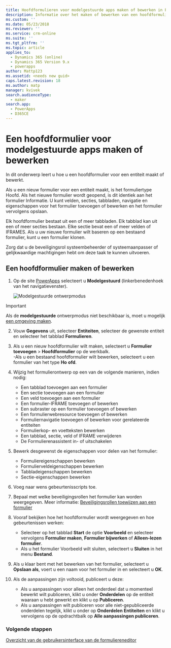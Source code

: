```yaml
---
title: Hoofdformulieren voor modelgestuurde apps maken of bewerken in PowerApps | MicrosoftDocs
description: Informatie over het maken of bewerken van een hoofdformulier
ms.custom: ''
ms.date: 05/23/2018
ms.reviewer: ''
ms.service: crm-online
ms.suite: ''
ms.tgt_pltfrm: ''
ms.topic: article
applies_to:
  - Dynamics 365 (online)
  - Dynamics 365 Version 9.x
  - powerapps
author: Mattp123
ms.assetid: <needs new guid>
caps.latest.revision: 18
ms.author: matp
manager: kvivek
search.audienceType:
  - maker
search.app:
  - PowerApps
  - D365CE
---
```

# <a name="create-or-edit-a-model-driven-app-main-form-for-an-entity"></a>Een hoofdformulier voor modelgestuurde apps maken of bewerken 

In dit onderwerp leert u hoe u een hoofdformulier voor een entiteit maakt of bewerkt.

Als u een nieuw formulier voor een entiteit maakt, is het formuliertype Hoofd. Als het nieuwe formulier wordt geopend, is dit identiek aan het formulier Informatie. U kunt velden, secties, tabbladen, navigatie en eigenschappen voor het formulier toevoegen of bewerken en het formulier vervolgens opslaan.

Elk hoofdformulier bestaat uit een of meer tabbladen. Elk tabblad kan uit een of meer secties bestaan. Elke sectie bevat een of meer velden of IFRAMES. Als u uw nieuwe formulier wilt baseren op een bestaand formulier, kunt u een formulier klonen. 

Zorg dat u de beveiligingsrol systeembeheerder of systeemaanpasser of gelijkwaardige machtigingen hebt om deze taak te kunnen uitvoeren.

## <a name="how-to-create-or-edit-a-main-form"></a>Een hoofdformulier maken of bewerken
  
1.   Op de site [PowerApps](https://web.powerapps.com/?utm_source=padocs&utm_medium=linkinadoc&utm_campaign=referralsfromdoc) selecteert u **Modelgestuurd** (linkerbenedenhoek van het navigatievenster).  

     ![Modelgestuurde ontwerpmodus](media/model-driven-switch.png)

> [!IMPORTANT]
> Als de **modelgestuurde** ontwerpmodus niet beschikbaar is, moet u mogelijk [een omgeving maken](https://docs.microsoft.com/powerapps/administrator/create-environment).   
  
2.  Vouw **Gegevens** uit, selecteer **Entiteiten**, selecteer de gewenste entiteit en selecteer het tabblad **Formulieren**. 

3. Als u een nieuw hoofdformulier wilt maken, selecteert u **Formulier toevoegen** > **Hoofdformulier** op de werkbalk.  
    \-Als u een bestaand hoofdformulier wilt bewerken, selecteert u een formulier van het type **Ho** **ofd**.
  
3.  Wijzig het formulierontwerp op een van de volgende manieren, indien nodig:
    -   Een tabblad toevoegen aan een formulier
    -   Een sectie toevoegen aan een formulier
    -   Een veld toevoegen aan een formulier
    -   Een formulier-IFRAME toevoegen of bewerken
    -   Een subraster op een formulier toevoegen of bewerken
    -   Een formulierwebresource toevoegen of bewerken
    -   Formuliernavigatie toevoegen of bewerken voor gerelateerde entiteiten
    -   Formulierkop- en voetteksten bewerken
    -   Een tabblad, sectie, veld of IFRAME verwijderen
    -   De Formulierenassistent in- of uitschakelen
    
4.  Bewerk desgewenst de eigenschappen voor delen van het formulier:
    -   Formuliereigenschappen bewerken
    -   Formulierveldeigenschappen bewerken
    -   Tabbladeigenschappen bewerken
    -   Sectie-eigenschappen bewerken

5.  Voeg naar wens gebeurtenisscripts toe. 

6.  Bepaal met welke beveiligingsrollen het formulier kan worden weergegeven. Meer informatie: [Beveiligingsrollen toewijzen aan een formulier](https://docs.microsoft.com/dynamics365/customer-engagement/admin/assign-security-roles-form)

7.  Vooraf bekijken hoe het hoofdformulier wordt weergegeven en hoe gebeurtenissen werken:
    - Selecteer op het tabblad **Start** de optie **Voorbeeld** en selecteer vervolgens **Formulier maken**, **Formulier bijwerken** of **Alleen-lezen formulier**.
    - Als u het formulier Voorbeeld wilt sluiten, selecteert u **Sluiten** in het menu **Bestand**.

8.  Als u klaar bent met het bewerken van het formulier, selecteert u **Opslaan als**, voert u een naam voor het formulier in en selecteert u **OK**.

9.  Als de aanpassingen zijn voltooid, publiceert u deze:
    -   Als u aanpassingen voor alleen het onderdeel dat u momenteel bewerkt wilt publiceren, klikt u onder **Onderdelen** op de entiteit waaraan u hebt gewerkt en klikt u op **Publiceren**.
    -   Als u aanpassingen wilt publiceren voor alle niet-gepubliceerde onderdelen tegelijk, klikt u onder op **Onderdelen** **Entiteiten** en klikt u vervolgens op de opdrachtbalk op **Alle aanpassingen publiceren**.
    
 
### <a name="next-steps"></a>Volgende stappen  
[Overzicht van de gebruikersinterface van de formuliereneditor](form-editor-user-interface-legacy.md)
 
